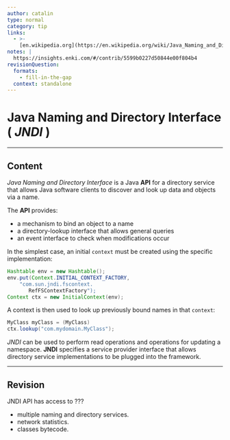 ```yaml
---
author: catalin
type: normal
category: tip
links:
  - >-
    [en.wikipedia.org](https://en.wikipedia.org/wiki/Java_Naming_and_Directory_Interface){website}
notes: |
  https://insights.enki.com/#/contrib/5599b0227d50844e00f804b4
revisionQuestion:
  formats:
    - fill-in-the-gap
  context: standalone
---
```


# Java Naming and Directory Interface ( *JNDI* )


---

## Content

*Java Naming and Directory Interface* is a Java **API** for a directory service that allows Java software clients to discover and look up data and objects via a name.  

The **API** provides:

- a mechanism to bind an object to a name
- a directory-lookup interface that allows general queries
- an event interface to check when modifications occur

In the simplest case, an initial `context` must be created using the specific implementation:

```java
Hashtable env = new Hashtable();
env.put(Context.INITIAL_CONTEXT_FACTORY, 
    "com.sun.jndi.fscontext.
       RefFSContextFactory");
Context ctx = new InitialContext(env);
```

A context is then used to look up previously bound names in that `context`:

```java
MyClass myClass = (MyClass)  
ctx.lookup("com.mydomain.MyClass");

```

*JNDI* can be used to perform read operations and operations for updating a namespace.
**JNDI** specifies a service provider interface that allows directory service implementations to be plugged into the framework.


---

## Revision

JNDI API has access to ???

- multiple naming and directory services.
- network statistics.
- classes bytecode.
